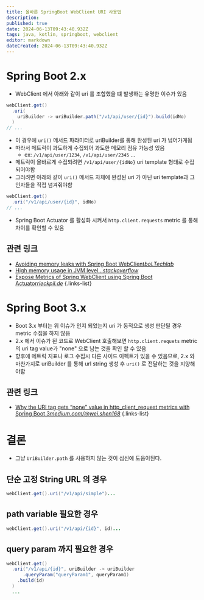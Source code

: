 ```yaml
---
title: 올바른 SpringBoot WebClient URI 사용법
description: 
published: true
date: 2024-06-13T09:43:40.932Z
tags: java, kotlin, springboot, webclient
editor: markdown
dateCreated: 2024-06-13T09:43:40.932Z
---
```


# Spring Boot 2.x

- WebClient 에서 아래와 같이 uri 를 조합했을 떄 발생하는 유명한 이슈가 있음

```java
webClient.get()
  .uri(
    uriBuilder -> uriBuilder.path("/v1/api/user/{id}").build(idNo)
  )
// ...
```

- 이 경우에 `uri()` 메서드 파라미터로 uriBuilder를 통해 완성된 uri 가 넘어가게됨
- 따라서 메트릭이 과도하게 수집되어 과도한 메모리 점유 가능성 있음
  - ex: `/v1/api/user/1234`, `/v1/api/user/2345` ...
- 메트릭이 올바르게 수집되려면 `/v1/api/user/{idNo}` uri template 형태로 수집되어야함
- 그러려면 아래와 같이 `uri()` 메서드 자체에 완성된 uri 가 아닌 uri template과 그 인자들을 직접 념겨줘야함

```java
webClient.get()
  .uri("/v1/api/user/{id}", idNo)
// ...
```

- Spring Boot Actuator 를 활성화 시켜서 `http.client.requests` metric 를 통해 차이를 확인할 수 있음

## 관련 링크
- [Avoiding memory leaks with Spring Boot WebClient*bol.Techlab*](https://techlab.bol.com/en/blog/avoiding-memory-leaks-with-spring-boot-webclient/)
- [High memory usage in JVM level...*stackoverflow*](https://stackoverflow.com/questions/73984968/high-memory-usage-in-jvm-level-org-springframework-boot-actuate-autoconfigure)
- [Expose Metrics of Spring WebClient using Spring Boot Actuator*rieckpil.de*](https://rieckpil.de/expose-metrics-of-spring-webclient-using-spring-boot-actuator/)
{.links-list}


# Spring Boot 3.x

- Boot 3.x 부터는 위 이슈가 인지 되었는지 uri 가 동적으로 생성 판단될 경우 metric 수집을 하지 않음
- 2.x 에서 이슈가 된 코드로 WebClient 호출해보면 `http.client.requets` metric의 uri tag value가 "none" 으로 남는 것을 확인 할 수 있음
- 향후에 메트릭 지표나 로그 수집시 다른 사이드 이펙트가 있을 수 있음므로, 2.x 와 마찬가지로 uriBuilder 를 통해 url string 생성 후 `uri()` 로 전달하는 것을 지양해야함

## 관련 링크

- [Why the URI tag gets “none” value in http_client_request metrics with Spring Boot 3*medium.com/@wei.shen168*](https://medium.com/@wei.shen168/why-the-uri-tag-gets-none-value-in-http-client-request-metrics-with-spring-boot-3-9aacc346ff52)
{.links-list}

# 결론

- 그냥 `UriBuilder.path` 를 사용하지 않는 것이 심신에 도움이된다.

## 단순 고정 String URL 의 경우

```java
webClient.get().uri("/v1/api/simple")...
```

## path variable 필요한 경우

```java
webClient.get().uri("/v1/api/{id}", id)...
```

## query param 까지 필요한 경우

```java
webClient.get()
  .uri("/v1/api/{id}", uriBuilder -> uriBuilder
	  .queryParam("queryParam1", queryParam1)
  	.build(id)
  )
  ...
```